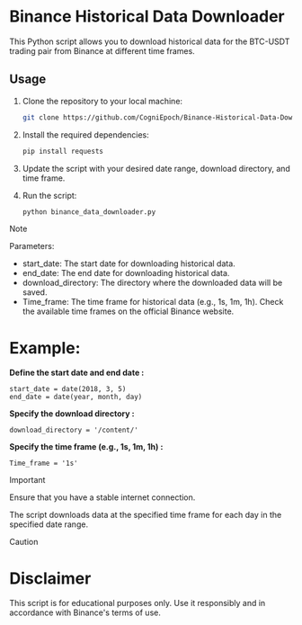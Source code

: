 # Binance Historical Data Downloader

This Python script allows you to download historical data for the BTC-USDT trading pair from Binance at different time frames.

## Usage

1. Clone the repository to your local machine:
   ```bash
   git clone https://github.com/CogniEpoch/Binance-Historical-Data-Downloader.git

2. Install the required dependencies:
   ```bash
   pip install requests 

3. Update the script with your desired date range, download directory, and time frame.

4. Run the script:
    ```bash
    python binance_data_downloader.py

> [!NOTE]
>  Parameters:
>    - start_date: The start date for downloading historical data.
>    - end_date: The end date for downloading historical data.
>    - download_directory: The directory where the downloaded data will be saved.
>    - Time_frame: The time frame for historical data (e.g., 1s, 1m, 1h). Check the available time frames on the official Binance website.
# **Example**:
**Define the start date and end date :**

    start_date = date(2018, 3, 5)
    end_date = date(year, month, day)

**Specify the download directory :**

    download_directory = '/content/'

**Specify the time frame (e.g., 1s, 1m, 1h) :**

    Time_frame = '1s'
    
> [!IMPORTANT]
> Ensure that you have a stable internet connection.
> 
> The script downloads data at the specified time frame for each day in the specified date range.

> [!CAUTION]
>  # Disclaimer
>  This script is for educational purposes only. Use it responsibly and in accordance with Binance's terms of use.

